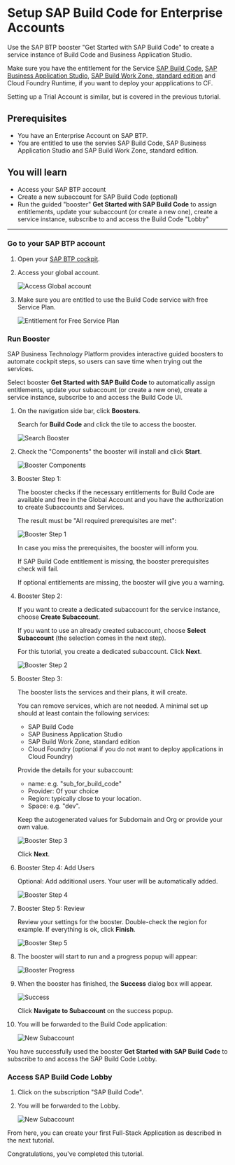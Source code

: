 <!---
parser: v2
auto_validation: true
time: 5
tags: [tutorial>beginner, topic>machine-learning, topic>artificial-intelligence, topic>cloud, software-product>sap-business-technology-platform, tutorial>free-tier]
primary_tag: topic>machine-learning
author_name: Oliver Stiefbold
-->



# Setup SAP Build Code for Enterprise Accounts

<!-- description --> Use the SAP BTP booster "Get Started with SAP Build Code" to create a service instance of Build Code and Business Application Studio.

Make sure you have the entitlement for the Service [SAP Build Code](https://discovery-center.cloud.sap/serviceCatalog/sap-build-code?region=all&service_plan=standard&commercialModel=cloud), [SAP Business Application Studio](https://discovery-center.cloud.sap/serviceCatalog/business-application-studio?region=all), [SAP Build Work Zone, standard edition](https://discovery-center.cloud.sap/serviceCatalog/sap-build-work-zone-standard-edition?region=all) and Cloud Foundry Runtime, if you want to deploy your appplications to CF.


Setting up a Trial Account is similar, but is covered in the previous tutorial.


## Prerequisites
- You have an Enterprise Account on SAP BTP.  
- You are entitled to use the servies SAP Build Code, SAP Business Application Studio and SAP Build Work Zone, standard edition.




## You will learn
  - Access your SAP BTP account
  - Create a new subaccount for SAP Build Code (optional)
  - Run the guided "booster" **Get Started with SAP Build Code** to assign entitlements, update your subaccount (or create a new one), create a service instance, subscribe to and access the Build Code "Lobby"

---

### Go to your SAP BTP account


1. Open your [SAP BTP cockpit](https://emea.cockpit.btp.cloud.sap/cockpit).

2. Access your global account.

   ![Access Global account](images/00_bc_free_ga.png)

3. Make sure you are entitled to use the Build Code service with free Service Plan.

    ![Entitlement for Free Service Plan](images/00_bc_free_entitlement.png)


### Run Booster


SAP Business Technology Platform provides interactive guided boosters to automate cockpit steps, so users can save time when trying out the services.

Select booster **Get Started with SAP Build Code** to automatically assign entitlements, update your subaccount (or create a new one), create a service instance, subscribe to and access the Build Code UI.

1. On the navigation side bar, click **Boosters**.

    Search for **Build Code** and click the tile to access the booster.

    ![Search Booster](images/ea_bc_01_booster_find.png)

2. Check the "Components" the booster will install and click **Start**.

    ![Booster Components](images/ea_bc_02_booster_start.png)

3. Booster Step 1: 

    The booster checks if the necessary entitlements for Build Code are available and free in the Global Account and you have the authorization to create Subaccounts and Services. 

    The result must be "All required prerequisites are met":

    ![Booster Step 1](images/ea_bc_03_booster_step1_fullgreen.png)

    In case you miss the prerequisites, the booster will inform you. 

    If SAP Build Code entitlement is missing, the booster prerequisites check will fail.
    
    If optional entitlements are missing, the booster will give you a warning.

    


4. Booster Step 2: 

    If you want to create a dedicated subaccount for the service instance, choose **Create Subaccount**. 
    
    If you want to use an already created subaccount, choose **Select Subaccount** (the selection comes in the next step). 
   
    For this tutorial, you create a dedicated subaccount. Click **Next**.

    ![Booster Step 2](images/ea_bc_04_booster_step2_full.png)



5. Booster Step 3:

    The booster lists the services and their plans, it will create.

    You can remove services, which are not needed. A minimal set up should at least contain the following services:

    - SAP Build Code
    - SAP Business Application Studio
    - SAP Build Work Zone, standard edition
    - Cloud Foundry (optional if you do not want to deploy applications in Cloud Foundry)

    Provide the details for your subaccount:

    - name: e.g. "sub_for_build_code"
    - Provider: Of your choice
    - Region: typically close to your location.
    - Space: e.g. "dev".

    Keep the autogenerated values for Subdomain and Org or provide your own value.

    ![Booster Step 3](images/ea_bc_05_booster_step3_full.png)

    Click **Next**.

6. Booster Step 4: Add Users

    Optional: Add additional users. Your user will be automatically added.

    ![Booster Step 4](images/ea_bc_06_booster_step4_adduser.png)

7. Booster Step 5: Review

    Review your settings for the booster. Double-check the region for example. If everything is ok, click **Finish**.

   

    ![Booster Step 5](images/ea_bc_07_booster_step5_fullreview.png)


8.  The booster will start to run and a progress popup will appear:

    ![Booster Progress](images/ea_bc_08_booster_progress.png)


9. When the booster has finished, the **Success** dialog box will appear.

    ![Success](images/ea_bc_08_booster_success.png)

    Click **Navigate to Subaccount** on the success popup.
 
10. You will be forwarded to the Build Code application:
   
     ![New Subaccount](images/ea_bc_09_booster_full_result.png)


You have successfully used the booster **Get Started with SAP Build Code** to subscribe to and access the SAP Build Code Lobby.






### Access SAP Build Code Lobby

1. Click on the subscription "SAP Build Code".

2. You will be forwarded to the Lobby.

    ![New Subaccount](images/ea_bc_10_booster_lobby.png)

From here, you can create your first Full-Stack Application as described in the next tutorial.


Congratulations, you've completed this tutorial.
